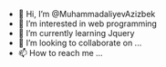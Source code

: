 - 👋 Hi, I’m @MuhammadaliyevAzizbek
- 👀 I’m interested in web programming
- 🌱 I’m currently learning Jquery
- 💞️ I’m looking to collaborate on ...
- 📫 How to reach me ...

<!---
MuhammadaliyevAzizbek/MuhammadaliyevAzizbek is a ✨ special ✨ repository because its `README.md` (this file) appears on your GitHub profile.
You can click the Preview link to take a look at your changes.
--->
